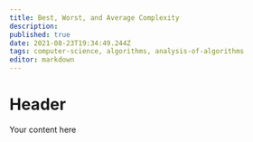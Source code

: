 ```yaml
---
title: Best, Worst, and Average Complexity
description: 
published: true
date: 2021-08-23T19:34:49.244Z
tags: computer-science, algorithms, analysis-of-algorithms
editor: markdown
---
```


# Header
Your content here